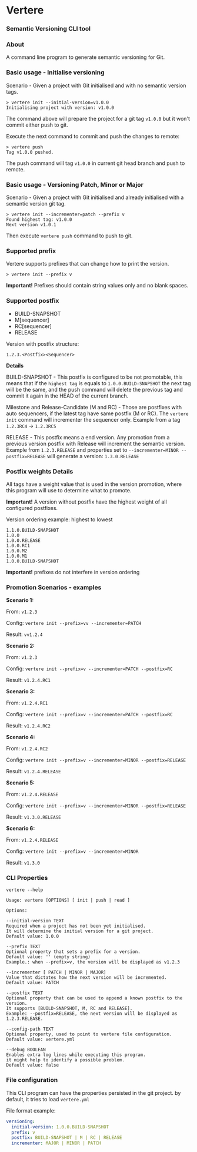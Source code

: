 # Vertere
### Semantic Versioning CLI tool

### About

A command line program to generate semantic versioning for Git. 

### Basic usage - Initialise versioning
Scenario - Given a project with Git initialised and with no semantic version tags.

```shell
> vertere init --initial-version=v1.0.0
Initialising project with version: v1.0.0
```

The command above will prepare the project for a git tag `v1.0.0`
but it won't commit either push to git. 

Execute the next command to commit and push the changes to remote:

```shell
> vertere push
Tag v1.0.0 pushed.
```

The push command will tag `v1.0.0` in current 
git head branch and push to remote.


### Basic usage - Versioning Patch, Minor or Major
Scenario - Given a project with Git initialised and already initialised with a 
semantic version git tag.

```shell
> vertere init --incrementer=patch --prefix v
Found highest tag: v1.0.0
Next version v1.0.1
```
Then execute `vertere push` command to push to git.

### Supported prefix

Vertere supports prefixes that can change how to print the version.

```shell
> vertere init --prefix v
```

**Important!** Prefixes should contain string values only and no blank spaces.

### Supported postfix

- BUILD-SNAPSHOT
- M[sequencer]
- RC[sequencer]
- RELEASE

Version with postfix structure:
```
1.2.3.<Postfix><Sequencer>
```

**Details**

BUILD-SNAPSHOT - This postfix is configured to be not promotable, 
this means that if the `highest tag` is equals to `1.0.0.BUILD-SNAPSHOT` the 
next tag will be the same, and the push command will delete the previous tag and 
commit it again in the HEAD of the current branch.
 
Milestone and Release-Candidate (M and RC) - Those are postfixes with auto sequencers,
if the latest tag have same postfix (M or RC). The `vertere init` command will
incrementer the sequencer only. Example from a tag `1.2.3RC4` -> `1.2.3RC5`

RELEASE - This postfix means a end version. Any promotion from a previous 
version postfix with Release will increment the semantic version. Example from
`1.2.3.RELEASE` and properties set to `--incrementer=MINOR --postfix=RELEASE` will generate
a version: `1.3.0.RELEASE`

### Postfix weights Details

All tags have a weight value that is used in the version promotion, where this 
program will use to determine what to promote.

**Important!** A version without postfix have the highest weight of all configured
postfixes.

Version ordering example: highest to lowest

```
1.1.0.BUILD-SNAPSHOT
1.0.0
1.0.0.RELEASE
1.0.0.RC1
1.0.0.M2
1.0.0.M1
1.0.0.BUILD-SNAPSHOT 
```

**Important!** prefixes do not interfere in version ordering

### Promotion Scenarios - examples

**Scenario 1:**

From: `v1.2.3`

Config: `vertere init --prefix=vv --incrementer=PATCH`

Result: `vv1.2.4`


**Scenario 2:**

From: `v1.2.3`

Config: `vertere init --prefix=v --incrementer=PATCH --postfix=RC`

Result: `v1.2.4.RC1`

**Scenario 3:**

From: `v1.2.4.RC1`

Config: `vertere init --prefix=v --incrementer=PATCH --postfix=RC`

Result: `v1.2.4.RC2`

**Scenario 4:**

From: `v1.2.4.RC2`

Config: `vertere init --prefix=v --incrementer=MINOR --postfix=RELEASE`

Result: `v1.2.4.RELEASE`

**Scenario 5:**

From: `v1.2.4.RELEASE`

Config: `vertere init --prefix=v --incrementer=MINOR --postfix=RELEASE`

Result: `v1.3.0.RELEASE`

**Scenario 6:**

From: `v1.2.4.RELEASE`

Config: `vertere init --prefix=v --incrementer=MINOR`

Result: `v1.3.0`

### CLI Properties
```
vertere --help

Usage: vertere [OPTIONS] [ init | push | read ]

Options:

--initial-version TEXT 
Required when a project has not been yet initialised. 
It will determine the initial version for a git project. 
Default value: 1.0.0

--prefix TEXT
Optional property that sets a prefix for a version. 
Default value: '' (empty string)
Example.: when --prefix=v, the version will be displayed as v1.2.3

--incrementer [ PATCH | MINOR | MAJOR]
Value that dictates how the next version will be incremented. 
Default value: PATCH

--postfix TEXT
Optional property that can be used to append a known postfix to the version.
It supports [BUILD-SNAPSHOT, M, RC and RELEASE].
Example: --postfix=RELEASE, the next version will be displayed as 1.2.3.RELEASE. 

--config-path TEXT
Optional property, used to point to vertere file configuration.
Default value: vertere.yml

--debug BOOLEAN 
Enables extra log lines while executing this program. 
it might help to identify a possible problem. 
Default value: false

 ```

### File configuration

This CLI program can have the properties persisted in the git project. 
by default, it tries to load `vertere.yml`

File format example:

```yaml
versioning:
  initial-version: 1.0.0.BUILD-SNAPSHOT
  prefix: v
  postfix: BUILD-SNAPSHOT | M | RC | RELEASE
  incrementer: MAJOR | MINOR | PATCH
```
